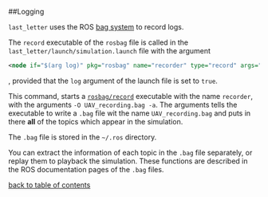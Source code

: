 ##Logging

`last_letter` uses the ROS [bag system](http://wiki.ros.org/Bags) to record logs.

The `record` executable of the `rosbag` file is called in the `last_letter/launch/simulation.launch` file with the argument
```xml
<node if="$(arg log)" pkg="rosbag" name="recorder" type="record" args="-O UAV_recording.bag -a"/> <!-- topic activity recorder node -->
```
, provided that the `log` argument of the launch file is set to `true`.

This command, starts a [`rosbag/record`](http://wiki.ros.org/rosbag/Commandline#record) executable with the name `recorder`, with the arguments `-O UAV_recording.bag -a`.
The arguments tells the executable to write a `.bag` file wit the name `UAV_recording.bag` and puts in there **all** of the topics which appear in the simulation.

The `.bag` file is stored in the `~/.ros` directory.

You can extract the information of each topic in the `.bag` file separately, or replay them to playback the simulation. These functions are described in the ROS documentation pages of the `.bag` files.

[back to table of contents](../../../README.md)